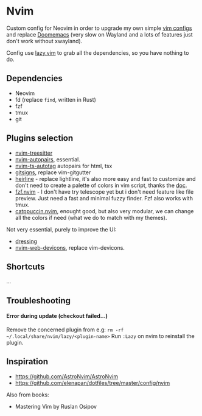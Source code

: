 # Nvim

Custom config for Neovim in order to upgrade my own simple [vim configs](https://github.com/szorfein/dotfiles/tree/main/vim) and replace [Doomemacs](https://github.com/doomemacs/doomemacs) (very slow on Wayland and a lots of features just don't work without xwayland).

Config use [lazy.vim](https://lazy.folke.io/) to grab all the dependencies, so you have nothing to do.

## Dependencies

+ Neovim
+ fd (replace `find`, written in Rust)
+ fzf
+ tmux
+ git

## Plugins selection

+ [nvim-treesitter](https://github.com/nvim-treesitter)
+ [nvim-autopairs](https://github.com/windwp/nvim-autopairs), essential.
+ [nvim-ts-autotag](https://github.com/windwp/nvim-ts-autotag) autopairs for html, tsx
+ [gitsigns](https://github.com/lewis6991/gitsigns.nvim), replace vim-gitgutter
+ [heirline](https://github.com/rebelot/heirline.nvim) - replace lightline, it's also more easy and fast to customize and don't need to create a palette of colors in vim script, thanks the [doc](https://github.com/rebelot/heirline.nvim/blob/master/cookbook.md).
+ [fzf.nvim](https://github.com/ibhagwan/fzf-lua) - I don't have try telescope yet but i don't need feature like file preview. Just need a fast and minimal fuzzy finder. Fzf also works with tmux.
+ [catppuccin.nvim](https://github.com/catppuccin/nvim), enought good, but also very modular, we can change all the colors if need (what we do to match with my themes).

Not very essential, purely to improve the UI:
+ [dressing](https://github.com/stevearc/dressing.nvim)
+ [nvim-web-devicons](https://github.com/nvim-tree/nvim-web-devicons), replace vim-devicons.

## Shortcuts

...

## Troubleshooting
#### Error during update (checkout failed...)
Remove the concerned plugin from e.g: `rm -rf ~/.local/share/nvim/lazy/<plugin-name>`
Run `:Lazy` on nvim to reinstall the plugin.

## Inspiration

- https://github.com/AstroNvim/AstroNvim
- https://github.com/elenapan/dotfiles/tree/master/config/nvim

Also from books:
- Mastering Vim by Ruslan Osipov
